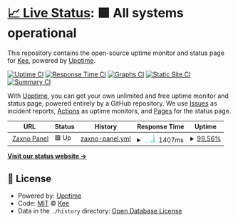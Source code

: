 # [📈 Live Status](https://uptime.panel.kee6.tk): <!--live status--> **🟩 All systems operational**

This repository contains the open-source uptime monitor and status page for [Kee](https://kee7702.tk/), powered by [Upptime](https://github.com/upptime/upptime).

[![Uptime CI](https://github.com/Kee7702/zaxno-uptime/workflows/Uptime%20CI/badge.svg)](https://github.com/Kee7702/zaxno-uptime/actions?query=workflow%3A%22Uptime+CI%22)
[![Response Time CI](https://github.com/Kee7702/zaxno-uptime/workflows/Response%20Time%20CI/badge.svg)](https://github.com/Kee7702/zaxno-uptime/actions?query=workflow%3A%22Response+Time+CI%22)
[![Graphs CI](https://github.com/Kee7702/zaxno-uptime/workflows/Graphs%20CI/badge.svg)](https://github.com/Kee7702/zaxno-uptime/actions?query=workflow%3A%22Graphs+CI%22)
[![Static Site CI](https://github.com/Kee7702/zaxno-uptime/workflows/Static%20Site%20CI/badge.svg)](https://github.com/Kee7702/zaxno-uptime/actions?query=workflow%3A%22Static+Site+CI%22)
[![Summary CI](https://github.com/Kee7702/zaxno-uptime/workflows/Summary%20CI/badge.svg)](https://github.com/Kee7702/zaxno-uptime/actions?query=workflow%3A%22Summary+CI%22)

With [Upptime](https://upptime.js.org), you can get your own unlimited and free uptime monitor and status page, powered entirely by a GitHub repository. We use [Issues](https://github.com/Kee7702/zaxno-uptime/issues) as incident reports, [Actions](https://github.com/Kee7702/zaxno-uptime/actions) as uptime monitors, and [Pages](https://uptime.panel.kee6.tk) for the status page.

<!--start: status pages-->
<!-- This summary is generated by Upptime (https://github.com/upptime/upptime) -->
<!-- Do not edit this manually, your changes will be overwritten -->
<!-- prettier-ignore -->
| URL | Status | History | Response Time | Uptime |
| --- | ------ | ------- | ------------- | ------ |
| <img alt="" src="https://icons.duckduckgo.com/ip3/panel.kee6.tk.ico" height="13"> [Zaxno Panel](https://panel.kee6.tk/status) | 🟩 Up | [zaxno-panel.yml](https://github.com/Kee7702/zaxno-uptime/commits/HEAD/history/zaxno-panel.yml) | <details><summary><img alt="Response time graph" src="./graphs/zaxno-panel/response-time-week.png" height="20"> 1407ms</summary><br><a href="https://uptime.panel.kee6.tk/history/zaxno-panel"><img alt="Response time 1185" src="https://img.shields.io/endpoint?url=https%3A%2F%2Fraw.githubusercontent.com%2FKee7702%2Fzaxno-uptime%2FHEAD%2Fapi%2Fzaxno-panel%2Fresponse-time.json"></a><br><a href="https://uptime.panel.kee6.tk/history/zaxno-panel"><img alt="24-hour response time 255" src="https://img.shields.io/endpoint?url=https%3A%2F%2Fraw.githubusercontent.com%2FKee7702%2Fzaxno-uptime%2FHEAD%2Fapi%2Fzaxno-panel%2Fresponse-time-day.json"></a><br><a href="https://uptime.panel.kee6.tk/history/zaxno-panel"><img alt="7-day response time 1407" src="https://img.shields.io/endpoint?url=https%3A%2F%2Fraw.githubusercontent.com%2FKee7702%2Fzaxno-uptime%2FHEAD%2Fapi%2Fzaxno-panel%2Fresponse-time-week.json"></a><br><a href="https://uptime.panel.kee6.tk/history/zaxno-panel"><img alt="30-day response time 1185" src="https://img.shields.io/endpoint?url=https%3A%2F%2Fraw.githubusercontent.com%2FKee7702%2Fzaxno-uptime%2FHEAD%2Fapi%2Fzaxno-panel%2Fresponse-time-month.json"></a><br><a href="https://uptime.panel.kee6.tk/history/zaxno-panel"><img alt="1-year response time 1185" src="https://img.shields.io/endpoint?url=https%3A%2F%2Fraw.githubusercontent.com%2FKee7702%2Fzaxno-uptime%2FHEAD%2Fapi%2Fzaxno-panel%2Fresponse-time-year.json"></a></details> | <details><summary><a href="https://uptime.panel.kee6.tk/history/zaxno-panel">99.56%</a></summary><a href="https://uptime.panel.kee6.tk/history/zaxno-panel"><img alt="All-time uptime 99.96%" src="https://img.shields.io/endpoint?url=https%3A%2F%2Fraw.githubusercontent.com%2FKee7702%2Fzaxno-uptime%2FHEAD%2Fapi%2Fzaxno-panel%2Fuptime.json"></a><br><a href="https://uptime.panel.kee6.tk/history/zaxno-panel"><img alt="24-hour uptime 100.00%" src="https://img.shields.io/endpoint?url=https%3A%2F%2Fraw.githubusercontent.com%2FKee7702%2Fzaxno-uptime%2FHEAD%2Fapi%2Fzaxno-panel%2Fuptime-day.json"></a><br><a href="https://uptime.panel.kee6.tk/history/zaxno-panel"><img alt="7-day uptime 99.56%" src="https://img.shields.io/endpoint?url=https%3A%2F%2Fraw.githubusercontent.com%2FKee7702%2Fzaxno-uptime%2FHEAD%2Fapi%2Fzaxno-panel%2Fuptime-week.json"></a><br><a href="https://uptime.panel.kee6.tk/history/zaxno-panel"><img alt="30-day uptime 99.60%" src="https://img.shields.io/endpoint?url=https%3A%2F%2Fraw.githubusercontent.com%2FKee7702%2Fzaxno-uptime%2FHEAD%2Fapi%2Fzaxno-panel%2Fuptime-month.json"></a><br><a href="https://uptime.panel.kee6.tk/history/zaxno-panel"><img alt="1-year uptime 99.96%" src="https://img.shields.io/endpoint?url=https%3A%2F%2Fraw.githubusercontent.com%2FKee7702%2Fzaxno-uptime%2FHEAD%2Fapi%2Fzaxno-panel%2Fuptime-year.json"></a></details>

<!--end: status pages-->

[**Visit our status website →**](https://uptime.panel.kee6.tk)

## 📄 License

- Powered by: [Upptime](https://github.com/upptime/upptime)
- Code: [MIT](./LICENSE) © [Kee](https://kee7702.tk/)
- Data in the `./history` directory: [Open Database License](https://opendatacommons.org/licenses/odbl/1-0/)
